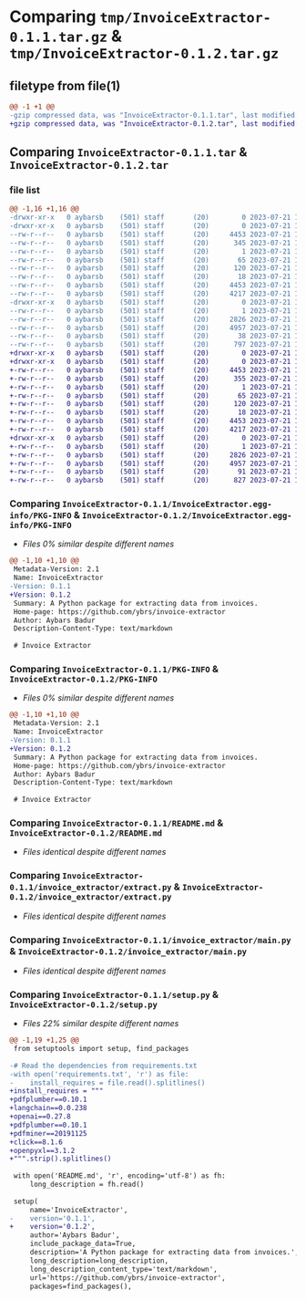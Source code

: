 # Comparing `tmp/InvoiceExtractor-0.1.1.tar.gz` & `tmp/InvoiceExtractor-0.1.2.tar.gz`

## filetype from file(1)

```diff
@@ -1 +1 @@
-gzip compressed data, was "InvoiceExtractor-0.1.1.tar", last modified: Fri Jul 21 15:40:35 2023, max compression
+gzip compressed data, was "InvoiceExtractor-0.1.2.tar", last modified: Fri Jul 21 16:07:34 2023, max compression
```

## Comparing `InvoiceExtractor-0.1.1.tar` & `InvoiceExtractor-0.1.2.tar`

### file list

```diff
@@ -1,16 +1,16 @@
-drwxr-xr-x   0 aybarsb    (501) staff       (20)        0 2023-07-21 15:40:35.725087 InvoiceExtractor-0.1.1/
-drwxr-xr-x   0 aybarsb    (501) staff       (20)        0 2023-07-21 15:40:35.723879 InvoiceExtractor-0.1.1/InvoiceExtractor.egg-info/
--rw-r--r--   0 aybarsb    (501) staff       (20)     4453 2023-07-21 15:40:35.000000 InvoiceExtractor-0.1.1/InvoiceExtractor.egg-info/PKG-INFO
--rw-r--r--   0 aybarsb    (501) staff       (20)      345 2023-07-21 15:40:35.000000 InvoiceExtractor-0.1.1/InvoiceExtractor.egg-info/SOURCES.txt
--rw-r--r--   0 aybarsb    (501) staff       (20)        1 2023-07-21 15:40:35.000000 InvoiceExtractor-0.1.1/InvoiceExtractor.egg-info/dependency_links.txt
--rw-r--r--   0 aybarsb    (501) staff       (20)       65 2023-07-21 15:40:35.000000 InvoiceExtractor-0.1.1/InvoiceExtractor.egg-info/entry_points.txt
--rw-r--r--   0 aybarsb    (501) staff       (20)      120 2023-07-21 15:40:35.000000 InvoiceExtractor-0.1.1/InvoiceExtractor.egg-info/requires.txt
--rw-r--r--   0 aybarsb    (501) staff       (20)       18 2023-07-21 15:40:35.000000 InvoiceExtractor-0.1.1/InvoiceExtractor.egg-info/top_level.txt
--rw-r--r--   0 aybarsb    (501) staff       (20)     4453 2023-07-21 15:40:35.724954 InvoiceExtractor-0.1.1/PKG-INFO
--rw-r--r--   0 aybarsb    (501) staff       (20)     4217 2023-07-21 15:24:54.000000 InvoiceExtractor-0.1.1/README.md
-drwxr-xr-x   0 aybarsb    (501) staff       (20)        0 2023-07-21 15:40:35.724632 InvoiceExtractor-0.1.1/invoice_extractor/
--rw-r--r--   0 aybarsb    (501) staff       (20)        1 2023-07-21 13:15:27.000000 InvoiceExtractor-0.1.1/invoice_extractor/__init__.py
--rw-r--r--   0 aybarsb    (501) staff       (20)     2826 2023-07-21 11:15:30.000000 InvoiceExtractor-0.1.1/invoice_extractor/extract.py
--rw-r--r--   0 aybarsb    (501) staff       (20)     4957 2023-07-21 15:16:43.000000 InvoiceExtractor-0.1.1/invoice_extractor/main.py
--rw-r--r--   0 aybarsb    (501) staff       (20)       38 2023-07-21 15:40:35.725123 InvoiceExtractor-0.1.1/setup.cfg
--rw-r--r--   0 aybarsb    (501) staff       (20)      797 2023-07-21 15:40:33.000000 InvoiceExtractor-0.1.1/setup.py
+drwxr-xr-x   0 aybarsb    (501) staff       (20)        0 2023-07-21 16:07:34.201028 InvoiceExtractor-0.1.2/
+drwxr-xr-x   0 aybarsb    (501) staff       (20)        0 2023-07-21 16:07:34.200146 InvoiceExtractor-0.1.2/InvoiceExtractor.egg-info/
+-rw-r--r--   0 aybarsb    (501) staff       (20)     4453 2023-07-21 16:07:34.000000 InvoiceExtractor-0.1.2/InvoiceExtractor.egg-info/PKG-INFO
+-rw-r--r--   0 aybarsb    (501) staff       (20)      355 2023-07-21 16:07:34.000000 InvoiceExtractor-0.1.2/InvoiceExtractor.egg-info/SOURCES.txt
+-rw-r--r--   0 aybarsb    (501) staff       (20)        1 2023-07-21 16:07:34.000000 InvoiceExtractor-0.1.2/InvoiceExtractor.egg-info/dependency_links.txt
+-rw-r--r--   0 aybarsb    (501) staff       (20)       65 2023-07-21 16:07:34.000000 InvoiceExtractor-0.1.2/InvoiceExtractor.egg-info/entry_points.txt
+-rw-r--r--   0 aybarsb    (501) staff       (20)      120 2023-07-21 16:07:34.000000 InvoiceExtractor-0.1.2/InvoiceExtractor.egg-info/requires.txt
+-rw-r--r--   0 aybarsb    (501) staff       (20)       18 2023-07-21 16:07:34.000000 InvoiceExtractor-0.1.2/InvoiceExtractor.egg-info/top_level.txt
+-rw-r--r--   0 aybarsb    (501) staff       (20)     4453 2023-07-21 16:07:34.201095 InvoiceExtractor-0.1.2/PKG-INFO
+-rw-r--r--   0 aybarsb    (501) staff       (20)     4217 2023-07-21 15:24:54.000000 InvoiceExtractor-0.1.2/README.md
+drwxr-xr-x   0 aybarsb    (501) staff       (20)        0 2023-07-21 16:07:34.200802 InvoiceExtractor-0.1.2/invoice_extractor/
+-rw-r--r--   0 aybarsb    (501) staff       (20)        1 2023-07-21 13:15:27.000000 InvoiceExtractor-0.1.2/invoice_extractor/__init__.py
+-rw-r--r--   0 aybarsb    (501) staff       (20)     2826 2023-07-21 11:15:30.000000 InvoiceExtractor-0.1.2/invoice_extractor/extract.py
+-rw-r--r--   0 aybarsb    (501) staff       (20)     4957 2023-07-21 15:16:43.000000 InvoiceExtractor-0.1.2/invoice_extractor/main.py
+-rw-r--r--   0 aybarsb    (501) staff       (20)       91 2023-07-21 16:07:34.201339 InvoiceExtractor-0.1.2/setup.cfg
+-rw-r--r--   0 aybarsb    (501) staff       (20)      827 2023-07-21 16:07:20.000000 InvoiceExtractor-0.1.2/setup.py
```

### Comparing `InvoiceExtractor-0.1.1/InvoiceExtractor.egg-info/PKG-INFO` & `InvoiceExtractor-0.1.2/InvoiceExtractor.egg-info/PKG-INFO`

 * *Files 0% similar despite different names*

```diff
@@ -1,10 +1,10 @@
 Metadata-Version: 2.1
 Name: InvoiceExtractor
-Version: 0.1.1
+Version: 0.1.2
 Summary: A Python package for extracting data from invoices.
 Home-page: https://github.com/ybrs/invoice-extractor
 Author: Aybars Badur
 Description-Content-Type: text/markdown
 
 # Invoice Extractor
```

### Comparing `InvoiceExtractor-0.1.1/PKG-INFO` & `InvoiceExtractor-0.1.2/PKG-INFO`

 * *Files 0% similar despite different names*

```diff
@@ -1,10 +1,10 @@
 Metadata-Version: 2.1
 Name: InvoiceExtractor
-Version: 0.1.1
+Version: 0.1.2
 Summary: A Python package for extracting data from invoices.
 Home-page: https://github.com/ybrs/invoice-extractor
 Author: Aybars Badur
 Description-Content-Type: text/markdown
 
 # Invoice Extractor
```

### Comparing `InvoiceExtractor-0.1.1/README.md` & `InvoiceExtractor-0.1.2/README.md`

 * *Files identical despite different names*

### Comparing `InvoiceExtractor-0.1.1/invoice_extractor/extract.py` & `InvoiceExtractor-0.1.2/invoice_extractor/extract.py`

 * *Files identical despite different names*

### Comparing `InvoiceExtractor-0.1.1/invoice_extractor/main.py` & `InvoiceExtractor-0.1.2/invoice_extractor/main.py`

 * *Files identical despite different names*

### Comparing `InvoiceExtractor-0.1.1/setup.py` & `InvoiceExtractor-0.1.2/setup.py`

 * *Files 22% similar despite different names*

```diff
@@ -1,19 +1,25 @@
 from setuptools import setup, find_packages
 
-# Read the dependencies from requirements.txt
-with open('requirements.txt', 'r') as file:
-    install_requires = file.read().splitlines()
+install_requires = """
+pdfplumber==0.10.1
+langchain==0.0.238
+openai==0.27.8
+pdfplumber==0.10.1
+pdfminer==20191125
+click==8.1.6
+openpyxl==3.1.2
+""".strip().splitlines()
 
 with open('README.md', 'r', encoding='utf-8') as fh:
     long_description = fh.read()
 
 setup(
     name='InvoiceExtractor',
-    version='0.1.1',
+    version='0.1.2',
     author='Aybars Badur',
     include_package_data=True,
     description='A Python package for extracting data from invoices.',
     long_description=long_description,
     long_description_content_type='text/markdown',
     url='https://github.com/ybrs/invoice-extractor',
     packages=find_packages(),
```

